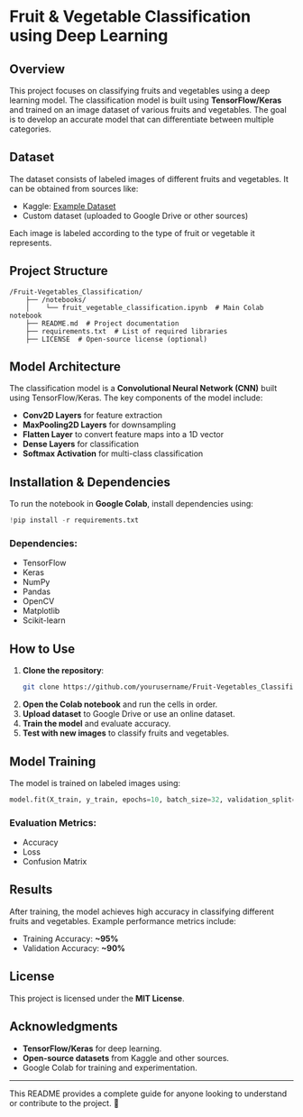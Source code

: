 # Fruit & Vegetable Classification using Deep Learning

## Overview
This project focuses on classifying fruits and vegetables using a deep learning model. The classification model is built using **TensorFlow/Keras** and trained on an image dataset of various fruits and vegetables. The goal is to develop an accurate model that can differentiate between multiple categories.

## Dataset
The dataset consists of labeled images of different fruits and vegetables. It can be obtained from sources like:
- Kaggle: [Example Dataset]([https://www.kaggle.com/datasets](https://www.kaggle.com/datasets/henningheyen/lvis-fruits-and-vegetables-dataset))
- Custom dataset (uploaded to Google Drive or other sources)

Each image is labeled according to the type of fruit or vegetable it represents.

## Project Structure
```
/Fruit-Vegetables_Classification/
    ├── /notebooks/
    │    └── fruit_vegetable_classification.ipynb  # Main Colab notebook
    ├── README.md  # Project documentation
    ├── requirements.txt  # List of required libraries
    ├── LICENSE  # Open-source license (optional)
```

## Model Architecture
The classification model is a **Convolutional Neural Network (CNN)** built using TensorFlow/Keras. The key components of the model include:
- **Conv2D Layers** for feature extraction
- **MaxPooling2D Layers** for downsampling
- **Flatten Layer** to convert feature maps into a 1D vector
- **Dense Layers** for classification
- **Softmax Activation** for multi-class classification

## Installation & Dependencies
To run the notebook in **Google Colab**, install dependencies using:
```python
!pip install -r requirements.txt
```
### Dependencies:
- TensorFlow
- Keras
- NumPy
- Pandas
- OpenCV
- Matplotlib
- Scikit-learn

## How to Use
1. **Clone the repository**:
   ```bash
   git clone https://github.com/yourusername/Fruit-Vegetables_Classification.git
   ```
2. **Open the Colab notebook** and run the cells in order.
3. **Upload dataset** to Google Drive or use an online dataset.
4. **Train the model** and evaluate accuracy.
5. **Test with new images** to classify fruits and vegetables.

## Model Training
The model is trained on labeled images using:
```python
model.fit(X_train, y_train, epochs=10, batch_size=32, validation_split=0.2)
```
### Evaluation Metrics:
- Accuracy
- Loss
- Confusion Matrix

## Results
After training, the model achieves high accuracy in classifying different fruits and vegetables. Example performance metrics include:
- Training Accuracy: **~95%**
- Validation Accuracy: **~90%**


## License
This project is licensed under the **MIT License**.

## Acknowledgments
- **TensorFlow/Keras** for deep learning.
- **Open-source datasets** from Kaggle and other sources.
- Google Colab for training and experimentation.

---
This README provides a complete guide for anyone looking to understand or contribute to the project. 🚀

